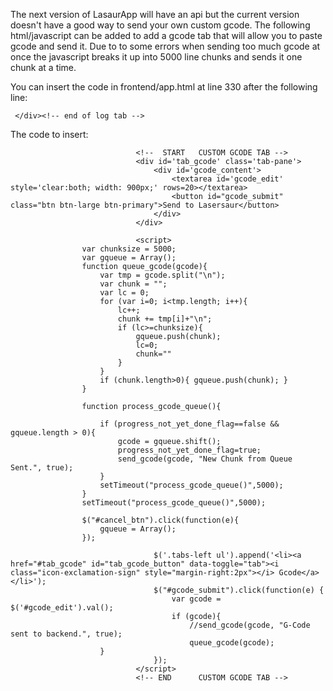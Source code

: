The next version of LasaurApp will have an api but the current version doesn't have a good way to send your own custom gcode.  The following html/javascript can be added to add a gcode tab that will allow you to paste gcode and send it.  Due to to some errors when sending too much gcode at once the javascript breaks it up into 5000 line chunks and sends it one chunk at a time.

You can insert the code in frontend/app.html at line 330 after the following line:

```
 </div><!-- end of log tab -->
```

The code to insert:

```
                            <!--  START   CUSTOM GCODE TAB -->
                            <div id='tab_gcode' class='tab-pane'>
                                <div id='gcode_content'>
                                    <textarea id='gcode_edit' style='clear:both; width: 900px;' rows=20></textarea>
                                    <button id="gcode_submit" class="btn btn-large btn-primary">Send to Lasersaur</button>
                                </div>
                            </div>

                            <script>
				var chunksize = 5000;
				var gqueue = Array();
				function queue_gcode(gcode){
					var tmp = gcode.split("\n");
					var chunk = "";
					var lc = 0;
					for (var i=0; i<tmp.length; i++){
						lc++;
						chunk += tmp[i]+"\n";
						if (lc>=chunksize){
							gqueue.push(chunk);
							lc=0;
							chunk=""
						}	
					}
					if (chunk.length>0){ gqueue.push(chunk); }	
				}

				function process_gcode_queue(){
				
					if (progress_not_yet_done_flag==false && gqueue.length > 0){
						gcode = gqueue.shift();
						progress_not_yet_done_flag=true;
						send_gcode(gcode, "New Chunk from Queue Sent.", true);	
					}
					setTimeout("process_gcode_queue()",5000);	
				}
				setTimeout("process_gcode_queue()",5000);
				
				$("#cancel_btn").click(function(e){
					gqueue = Array();
				});

                                $('.tabs-left ul').append('<li><a href="#tab_gcode" id="tab_gcode_button" data-toggle="tab"><i class="icon-exclamation-sign" style="margin-right:2px"></i> Gcode</a></li>');
                                $("#gcode_submit").click(function(e) {
                                    var gcode = $('#gcode_edit').val();
                                    if (gcode){
                                        //send_gcode(gcode, "G-Code sent to backend.", true);
                                        queue_gcode(gcode); 
				    }
                                });
                            </script>
                            <!-- END      CUSTOM GCODE TAB -->
```
